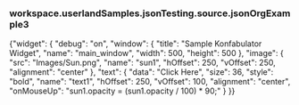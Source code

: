 ### workspace.userlandSamples.jsonTesting.source.jsonOrgExample3
{"widget": {    "debug": "on",    "window": {        "title": "Sample Konfabulator Widget",        "name": "main_window",        "width": 500,        "height": 500    },    "image": {         "src": "Images/Sun.png",        "name": "sun1",        "hOffset": 250,        "vOffset": 250,        "alignment": "center"    },    "text": {        "data": "Click Here",        "size": 36,        "style": "bold",        "name": "text1",        "hOffset": 250,        "vOffset": 100,        "alignment": "center",        "onMouseUp": "sun1.opacity = (sun1.opacity / 100) * 90;"    }}} 